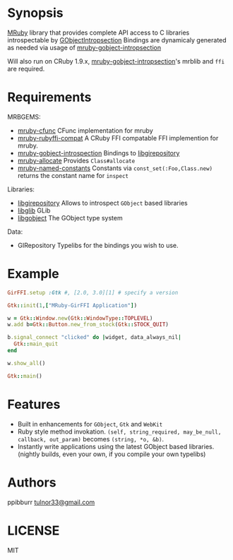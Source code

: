[mruby]: https://github.com/mruby/mruby
[mrb-gir]: https://github.com/ppibburr/mruby-gobject-introspection
[cfunc]: https://github.com/mobiruby/mruby-cfunc
[mrb-ffi]: https://github.com/schmurfy/mruby-rubyffi-compat
[alloc]: https://github.com/ppibburr/mruby-allocate
[nc]:   https://github.com/ppibburr/mruby-named-constants
[ffi]:  https://github.com/ffi/ffi
[gir]: http://developer.gnome.org/gi/unstable/gi-girepository.html
[gobject]: https://developer.gnome.org/gobject/stable/
[glib]: https://developer.gnome.org/glib/stable/

Synopsis
===
[MRuby][mruby] library that provides complete API access to C libraries introspectable by [GObjectIntropsection][gir]
Bindings are dynamicaly generated as needed via usage of [mruby-gobject-intropsection][mrb-gir]

Will also run on CRuby 1.9.x, [mruby-gobject-intropsection][mrb-gir]'s mrblib and `ffi` are required.

Requirements
===
MRBGEMS:  
* [mruby-cfunc][cfunc]                   CFunc implementation for mruby  
* [mruby-rubyffi-compat][mrb-ffi]        A CRuby FFI compatable FFI implemention for mruby.  
* [mruby-gobject-introspection][mrb-gir] Bindings to [libgirepository][gir]  
* [mruby-allocate][alloc]                Provides `Class#allocate`  
* [mruby-named-constants][nc]            Constants via `const_set(:Foo,Class.new)` returns the constant name for `inspect`

Libraries:  
* [libgirepository][gir]     Allows to introspect `GObject` based libraries  
* [libglib][glib]            GLib  
* [libgobject][gobject]      The GObject type system  

Data:
* GIRepository Typelibs for the bindings you wish to use.

Example
===
```ruby
GirFFI.setup :Gtk #, [2.0, 3.0][1] # specify a version

Gtk::init(1,["MRuby-GirFFI Application"])

w = Gtk::Window.new(Gtk::WindowType::TOPLEVEL)
w.add b=Gtk::Button.new_from_stock(Gtk::STOCK_QUIT)

b.signal_connect "clicked" do |widget, data_always_nil|
  Gtk::main_quit
end

w.show_all()

Gtk::main()
```

Features
===
* Built in enhancements for `GObject`, `Gtk` and `WebKit`
* Ruby style method invokation. `(self, string_required, may_be_null, callback, out_param)` becomes `(string, *o, &b)`.
* Instantly write applications using the latest GObject based libraries. (nightly builds, even your own, if you compile your own typelibs)

Authors
===
ppibburr tulnor33@gmail.com

LICENSE
===
MIT
